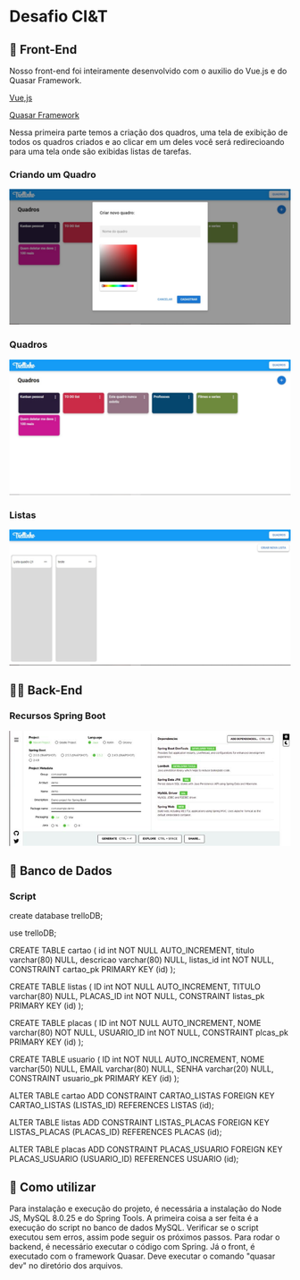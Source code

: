# Desafio CI&T

## :star2: Front-End
Nosso front-end foi inteiramente desenvolvido com o auxilio do Vue.js e do Quasar Framework.

[Vue,js](https://vuejs.org/)

[Quasar Framework](https://quasar.dev/)

Nessa primeira parte temos a criação dos quadros, uma tela de exibição de todos os quadros criados e ao clicar em um deles você será redirecioando para uma tela onde são exibidas listas de tarefas.

### Criando um Quadro
![alt text](https://github.com/BeOneSix/To-doList/blob/master/imagens/cria%C3%A7%C3%A3o%20de%20quadro.jfif)

### Quadros
![alt text](https://github.com/BeOneSix/To-doList/blob/master/imagens/Quadros.jfif)

### Listas
![alt text](https://github.com/BeOneSix/To-doList/blob/master/imagens/listas.jfif)

## :man_technologist: Back-End

### Recursos Spring Boot
![alt text](https://github.com/BeOneSix/To-doList/blob/master/imagens/Spring%20Boot.png)

## :page_with_curl: Banco de Dados

### Script

create database trelloDB;
 
use trelloDB;
 
CREATE TABLE cartao (
    id int NOT NULL AUTO_INCREMENT,
    titulo varchar(80) NULL,
    descricao varchar(80) NULL,
    listas_id int NOT NULL,
    CONSTRAINT cartao_pk PRIMARY KEY (id)
);
 

CREATE TABLE listas (
    ID int NOT NULL AUTO_INCREMENT,
    TITULO varchar(80) NULL,
    PLACAS_ID int NOT NULL,
    CONSTRAINT listas_pk PRIMARY KEY (id)
);
 
 
CREATE TABLE placas (
    ID int NOT NULL AUTO_INCREMENT,
    NOME varchar(80) NOT NULL,
    USUARIO_ID int NOT NULL,
    CONSTRAINT plcas_pk PRIMARY KEY (id)
);
 
 
 
CREATE TABLE usuario (
    ID int NOT NULL AUTO_INCREMENT,
    NOME varchar(50) NULL,
    EMAIL varchar(80) NULL,
    SENHA varchar(20) NULL,
    CONSTRAINT usuario_pk PRIMARY KEY (id)
);
 

ALTER TABLE cartao ADD CONSTRAINT CARTAO_LISTAS FOREIGN KEY CARTAO_LISTAS (LISTAS_ID)
    REFERENCES LISTAS (id);
 
 
ALTER TABLE listas ADD CONSTRAINT LISTAS_PLACAS FOREIGN KEY LISTAS_PLACAS (PLACAS_ID)
    REFERENCES PLACAS (id);
 

ALTER TABLE placas ADD CONSTRAINT PLACAS_USUARIO FOREIGN KEY PLACAS_USUARIO (USUARIO_ID)
    REFERENCES USUARIO (id);


## :rocket: Como utilizar

Para instalação e execução do projeto, é necessária a instalação do Node JS, MySQL 8.0.25 e do Spring Tools. 
A primeira coisa a ser feita é a execução do script no banco de dados MySQL. Verificar se o script executou sem erros, assim pode seguir os próximos passos.
Para rodar o backend, é necessário executar o código com Spring.
Já o front, é executado com o framework Quasar. Deve executar o comando "quasar dev" no diretório dos arquivos.
